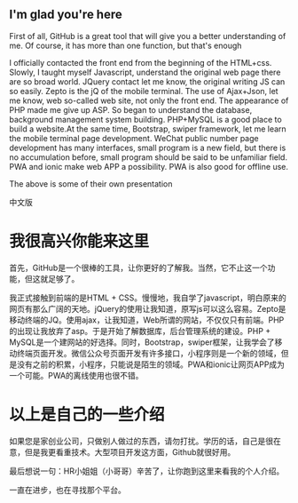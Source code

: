 ## I'm glad you're here

First of all, GitHub is a great tool that will give you a better understanding of me. Of course, it has more than one function, but that's enough

I officially contacted the front end from the beginning of the HTML+css. Slowly, I taught myself Javascript, understand the original web page there are so broad world. JQuery contact let me know, the original writing JS can so easily. Zepto is the jQ of the mobile terminal. The use of Ajax+Json, let me know, web so-called web site, not only the front end. The appearance of PHP made me give up ASP. So began to understand the database, background management system building. PHP+MySQL is a good place to build a website.At the same time, Bootstrap, swiper framework, let me learn the mobile terminal page development. WeChat public number page development has many interfaces, small program is a new field, but there is no accumulation before, small program should be said to be unfamiliar field. PWA and ionic make web APP a possibility. PWA is also good for offline use.

The above is some of their own presentation

中文版

# 我很高兴你能来这里

首先，GitHub是一个很棒的工具，让你更好的了解我。当然，它不止这一个功能，但这就足够了。

我正式接触到前端的是HTML + CSS。慢慢地，我自学了javascript，明白原来的网页有那么广阔的天地。jQuery的使用让我知道，原写js可以这么容易。Zepto是移动终端的JQ。使用ajax，让我知道，Web所谓的网站，不仅仅只有前端。PHP的出现让我放弃了asp。于是开始了解数据库，后台管理系统的建设。PHP + MySQL是一个建网站的好选择。同时，Bootstrap，swiper框架，让我学会了移动终端页面开发。微信公众号页面开发有许多接口，小程序则是一个新的领域，但是没有之前的积累，小程序，只能说是陌生的领域。PWA和ionic让网页APP成为一个可能。PWA的离线使用也很不错。

# 以上是自己的一些介绍

如果您是家创业公司，只做别人做过的东西，请勿打扰。学历的话，自己是很在意，但是我更看重技术。大型项目开发这方面，Github就很好用。

最后想说一句：HR小姐姐（小哥哥）辛苦了，让你跑到这里来看我的个人介绍。

一直在进步，也在寻找那个平台。
